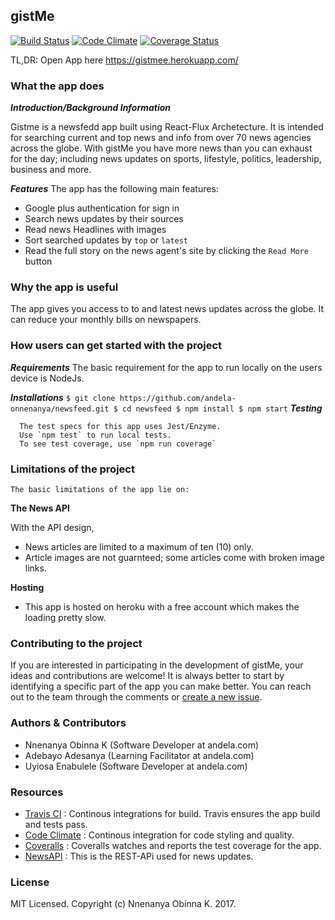 
gistMe
----------------

 [![Build Status](https://travis-ci.org/andela-onnenanya/newsfeed.svg?branch=develop)](https://travis-ci.org/andela-onnenanya/newsfeed)
 [![Code Climate](https://codeclimate.com/github/andela-onnenanya/newsfeed/badges/gpa.svg)](https://codeclimate.com/github/andela-onnenanya/newsfeed)
 [![Coverage Status](https://coveralls.io/repos/github/andela-onnenanya/newsfeed/badge.svg)](https://coveralls.io/github/andela-onnenanya/newsfeed)


TL,DR: Open App here https://gistmee.herokuapp.com/

### What the app does
  **_Introduction/Background Information_**

Gistme is a newsfedd app built using React-Flux Archetecture. It is intended for searching current and top news and info from over 70 news agencies across the globe. With gistMe you have more news than you can exhaust for the day; including news updates on sports, lifestyle, politics, leadership, business and more.


  **_Features_**
The app has the following main features:
* Google plus authentication for sign in
* Search news updates by their sources
* Read news Headlines with images
* Sort searched updates by <code>top</code> or <code>latest</code>
* Read the full story on the news agent's site by clicking the `Read More` button

### Why the app is useful
   The app gives you access to to and latest news updates across the globe. It can reduce your monthly bills on newspapers.


### How users can get started with the project

 **_Requirements_**
   The basic requirement for the app to run locally on the users device is NodeJs.

 **_Installations_**
    `
    $ git clone https://github.com/andela-onnenanya/newsfeed.git
    $ cd newsfeed
    $ npm install
    $ npm start
    `
  **_Testing_**

      The test specs for this app uses Jest/Enzyme. 
      Use `npm test` to run local tests.
      To see test coverage, use `npm run coverage`

### Limitations of the project
    The basic limitations of the app lie on:

**The News API**

With the API design, 

* News articles are limited to a maximum of ten (10) only.
* Article images are not guarnteed; some articles come with broken image links.

**Hosting**

* This app is hosted on heroku with a free account which makes the loading pretty slow.

### Contributing to the project

If you are interested in participating in the development of gistMe, your ideas and contributions are welcome! It is always better to start by identifying a specific part of the app you can make better. You can reach out to the team through the comments or [create a new issue](https://github.com/andela-onnenanya/newsfeed/issues/new).
 
### Authors & Contributors

 * Nnenanya Obinna K (Software Developer at andela.com)
 * Adebayo Adesanya (Learning Facilitator at andela.com)
 * Uyiosa Enabulele (Software Developer at andela.com)

### Resources

 * [Travis CI] : Continous integrations for build. Travis ensures the app build and tests pass.
 * [Code Climate] : Continous integration for code styling and quality.
 * [Coveralls] : Coveralls watches and reports the test coverage for the app.
 * [NewsAPI] : This is the REST-APi used for news updates.
 
 
[Travis CI]: https://travis-ci.org/andela-onnenanya/newsfeed/
[Code Climate]: https://codeclimate.com/github/andela-onnenanya/newsfeed
[Coveralls]: https://coveralls.io/github/andela-onnenanya/newsfeed
[NewsAPI]: https://newsapi.org/
 
### License

MIT Licensed. Copyright (c) Nnenanya Obinna K. 2017.
